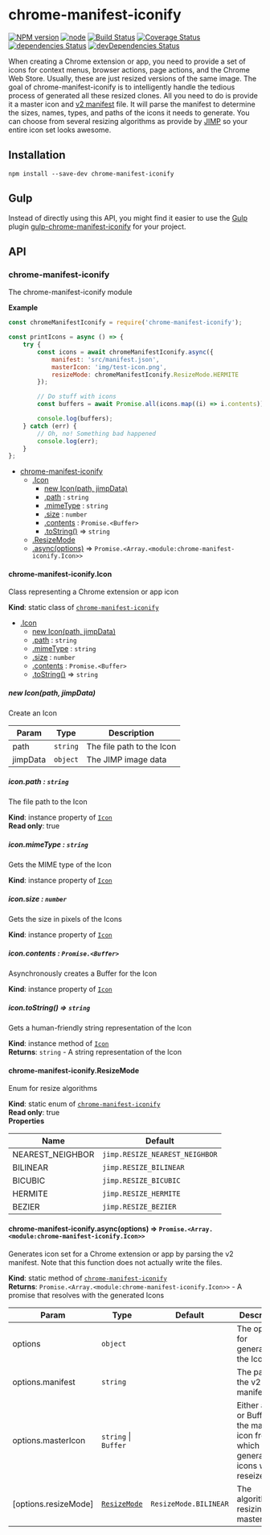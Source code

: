 # chrome-manifest-iconify

[![NPM version](https://img.shields.io/npm/v/chrome-manifest-iconify.svg)](https://www.npmjs.com/package/chrome-manifest-iconify)
[![node](https://img.shields.io/node/v/chrome-manifest-iconify.svg)](https://www.npmjs.com/package/chrome-manifest-iconify)
[![Build Status](https://travis-ci.org/Steven-Roberts/chrome-manifest-iconify.svg?branch=master)](https://travis-ci.org/Steven-Roberts/chrome-manifest-iconify)
[![Coverage Status](https://coveralls.io/repos/github/Steven-Roberts/chrome-manifest-iconify/badge.svg)](https://coveralls.io/github/Steven-Roberts/chrome-manifest-iconify)
[![dependencies Status](https://david-dm.org/Steven-Roberts/chrome-manifest-iconify/status.svg)](https://david-dm.org/Steven-Roberts/chrome-manifest-iconify)
[![devDependencies Status](https://david-dm.org/Steven-Roberts/chrome-manifest-iconify/dev-status.svg)](https://david-dm.org/Steven-Roberts/chrome-manifest-iconify?type=dev)

When creating a Chrome extension or app, you need to provide a set of icons for
context menus, browser actions, page actions, and the Chrome Web Store. Usually,
these are just resized versions of the same image. The goal of
chrome-manifest-iconify is to intelligently handle the tedious process of
generated all these resized clones. All you need to do is provide it a master
icon and [v2 manifest](https://developer.chrome.com/extensions/manifest) file.
It will parse the manifest to determine the sizes, names, types, and paths of
the icons it needs to generate. You can choose from several resizing algorithms
as provide by [JIMP](https://github.com/oliver-moran/jimp) so your entire icon
set looks awesome.

## Installation

```shell
npm install --save-dev chrome-manifest-iconify
```

## Gulp

Instead of directly using this API, you might find it easier to use the
[Gulp](https://github.com/gulpjs/gulp) plugin
[gulp-chrome-manifest-iconify](https://github.com/Steven-Roberts/gulp-chrome-manifest-iconify)
for your project.

## API

<a name="module_chrome-manifest-iconify"></a>

### chrome-manifest-iconify
The chrome-manifest-iconify module

**Example**  
```js
const chromeManifestIconify = require('chrome-manifest-iconify');

const printIcons = async () => {
    try {
        const icons = await chromeManifestIconify.async({
            manifest: 'src/manifest.json',
            masterIcon: 'img/test-icon.png',
            resizeMode: chromeManifestIconify.ResizeMode.HERMITE
        });

        // Do stuff with icons
        const buffers = await Promise.all(icons.map((i) => i.contents));

        console.log(buffers);
    } catch (err) {
        // Oh, no! Something bad happened
        console.log(err);
    }
};
```

* [chrome-manifest-iconify](#module_chrome-manifest-iconify)
    * [.Icon](#module_chrome-manifest-iconify.Icon)
        * [new Icon(path, jimpData)](#new_module_chrome-manifest-iconify.Icon_new)
        * [.path](#module_chrome-manifest-iconify.Icon+path) : <code>string</code>
        * [.mimeType](#module_chrome-manifest-iconify.Icon+mimeType) : <code>string</code>
        * [.size](#module_chrome-manifest-iconify.Icon+size) : <code>number</code>
        * [.contents](#module_chrome-manifest-iconify.Icon+contents) : <code>Promise.&lt;Buffer&gt;</code>
        * [.toString()](#module_chrome-manifest-iconify.Icon+toString) ⇒ <code>string</code>
    * [.ResizeMode](#module_chrome-manifest-iconify.ResizeMode)
    * [.async(options)](#module_chrome-manifest-iconify.async) ⇒ <code>Promise.&lt;Array.&lt;module:chrome-manifest-iconify.Icon&gt;&gt;</code>

<a name="module_chrome-manifest-iconify.Icon"></a>

#### chrome-manifest-iconify.Icon
Class representing a Chrome extension or app icon

**Kind**: static class of [<code>chrome-manifest-iconify</code>](#module_chrome-manifest-iconify)  

* [.Icon](#module_chrome-manifest-iconify.Icon)
    * [new Icon(path, jimpData)](#new_module_chrome-manifest-iconify.Icon_new)
    * [.path](#module_chrome-manifest-iconify.Icon+path) : <code>string</code>
    * [.mimeType](#module_chrome-manifest-iconify.Icon+mimeType) : <code>string</code>
    * [.size](#module_chrome-manifest-iconify.Icon+size) : <code>number</code>
    * [.contents](#module_chrome-manifest-iconify.Icon+contents) : <code>Promise.&lt;Buffer&gt;</code>
    * [.toString()](#module_chrome-manifest-iconify.Icon+toString) ⇒ <code>string</code>

<a name="new_module_chrome-manifest-iconify.Icon_new"></a>

##### new Icon(path, jimpData)
Create an Icon


| Param | Type | Description |
| --- | --- | --- |
| path | <code>string</code> | The file path to the Icon |
| jimpData | <code>object</code> | The JIMP image data |

<a name="module_chrome-manifest-iconify.Icon+path"></a>

##### icon.path : <code>string</code>
The file path to the Icon

**Kind**: instance property of [<code>Icon</code>](#module_chrome-manifest-iconify.Icon)  
**Read only**: true  
<a name="module_chrome-manifest-iconify.Icon+mimeType"></a>

##### icon.mimeType : <code>string</code>
Gets the MIME type of the Icon

**Kind**: instance property of [<code>Icon</code>](#module_chrome-manifest-iconify.Icon)  
<a name="module_chrome-manifest-iconify.Icon+size"></a>

##### icon.size : <code>number</code>
Gets the size in pixels of the Icons

**Kind**: instance property of [<code>Icon</code>](#module_chrome-manifest-iconify.Icon)  
<a name="module_chrome-manifest-iconify.Icon+contents"></a>

##### icon.contents : <code>Promise.&lt;Buffer&gt;</code>
Asynchronously creates a Buffer for the Icon

**Kind**: instance property of [<code>Icon</code>](#module_chrome-manifest-iconify.Icon)  
<a name="module_chrome-manifest-iconify.Icon+toString"></a>

##### icon.toString() ⇒ <code>string</code>
Gets a human-friendly string representation of the Icon

**Kind**: instance method of [<code>Icon</code>](#module_chrome-manifest-iconify.Icon)  
**Returns**: <code>string</code> - A string representation of the Icon  
<a name="module_chrome-manifest-iconify.ResizeMode"></a>

#### chrome-manifest-iconify.ResizeMode
Enum for resize algorithms

**Kind**: static enum of [<code>chrome-manifest-iconify</code>](#module_chrome-manifest-iconify)  
**Read only**: true  
**Properties**

| Name | Default |
| --- | --- |
| NEAREST_NEIGHBOR | <code>jimp.RESIZE_NEAREST_NEIGHBOR</code> | 
| BILINEAR | <code>jimp.RESIZE_BILINEAR</code> | 
| BICUBIC | <code>jimp.RESIZE_BICUBIC</code> | 
| HERMITE | <code>jimp.RESIZE_HERMITE</code> | 
| BEZIER | <code>jimp.RESIZE_BEZIER</code> | 

<a name="module_chrome-manifest-iconify.async"></a>

#### chrome-manifest-iconify.async(options) ⇒ <code>Promise.&lt;Array.&lt;module:chrome-manifest-iconify.Icon&gt;&gt;</code>
Generates icon set for a Chrome extension or app by parsing the v2 manifest.
Note that this function does not actually write the files.

**Kind**: static method of [<code>chrome-manifest-iconify</code>](#module_chrome-manifest-iconify)  
**Returns**: <code>Promise.&lt;Array.&lt;module:chrome-manifest-iconify.Icon&gt;&gt;</code> - A promise that
resolves with the generated Icons  

| Param | Type | Default | Description |
| --- | --- | --- | --- |
| options | <code>object</code> |  | The options for generating the Icons |
| options.manifest | <code>string</code> |  | The path to the v2 manifest.json |
| options.masterIcon | <code>string</code> \| <code>Buffer</code> |  | Either a path or Buffer of the master icon from which all the generated icons will be reseized |
| [options.resizeMode] | [<code>ResizeMode</code>](#module_chrome-manifest-iconify.ResizeMode) | <code>ResizeMode.BILINEAR</code> | The algorithm for resizing the master Icon |


